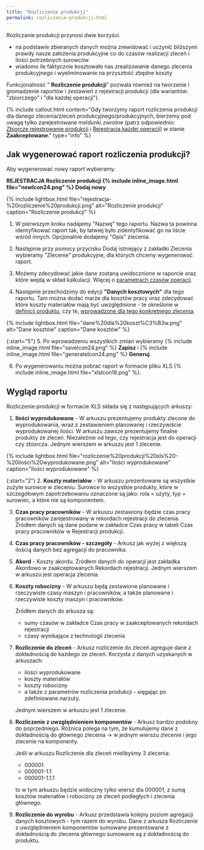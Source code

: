 ```yaml
---
title: "Rozliczenie produkcji"
permalink: rozliczenie-produkcji.html
---
```

Rozliczanie produkcji przynosi dwie korzyści.

- na podstawie zbieranych danych można zrewidować i uczynić bliższymi prawdy nasze założenia produkcyjne co do czasów realizacji zleceń i ilości potrzebnych surowców
- wiadomo ile faktycznie kosztowało nas zrealizowanie danego zlecenia produkcyjnego i wyeliminowanie na przyszłość zbędne koszty

 Funkcjonalność " **Rozliczenie produkcji**" pozwala również na tworzenie i gromadzenie raportów i zestawień z rejestracji produkcji (dla wariantów: "zbiorczego" i "dla każdej operacji"). 
  
{% include callout.html content="Gdy tworzymy raport rozliczenia produkcji dla danego zlecenia/zleceń produkcyjnego/produkcyjnych, bierzemy pod uwagę tylko zarejestrowane meldunki zwrotne (patrz odpowiednio: [Zbiorcze rejestrowanie produkcji](/zbiorcze-rejestrowanie-produkcji) i [Rejestracja każdej operacji](/rejestracja-kazdej-operacji)) w stanie **Zaakceptowane**." type="info" %} 

## Jak wygenerować raport rozliczenia produkcji?

Aby wygenerować nowy raport wybieramy:

**REJESTRACJA  Rozliczenie produkcji {% include inline_image.html file="newIcon24.png" %} Dodaj nowy**

{% include lightbox.html file="rejestracja-%20rozliczenie%20produkcji.png" alt="Rozliczenie produkcji" caption="Rozliczenie produkcji" %}

1. W pierwszym kroku nadajemy "Nazwę" tego raportu. Nazwa ta powinna identyfikować raport tak, by łatwiej było zidentyfikować go na liście wśród innych. Opcjonalnie dodajemy "Opis" zlecenia.  
  
2. Następnie przy pomocy przycisku Dodaj istniejący z zakładki Zlecenia wybieramy "Zlecenie" produkcyjne, dla których chcemy wygenerować raport. 
  
3. Możemy zdecydować jakie dane zostaną uwidocznione w raporcie oraz które wejdą w skład kalkulacji. Więcej o [parametrach czasów operacji](/normy-czasowe).  
  
4. Następnie przechodzimy do edycji **"Danych kosztowych"** dla tego raportu. Tam można dodać marże dla kosztów pracy oraz zdecydować które koszty materiałów mają być uwzględnione - te określone w [definicji produktu](/produkty), czy te, [wprowadzone dla tego konkretnego zlecenia](/ceny-materialow-dla-zlecenia).

{% include lightbox.html file="dane%20dla%20koszt%C3%B3w.png" alt="Dane kosztów" caption="Dane kosztów" %}

{:start="5"} 
5. Po wprowadzeniu wszystkich zmian wybieramy {% include inline_image.html file="saveIcon24.png" %} **Zapisz** i {% include inline_image.html file="generateIcon24.png" %} **Generuj**.  
  
6. Po wygenerowaniu można pobrać raport w formacie pliku XLS {% include inline_image.html file="xlsIcon16.png" %}.

## Wygląd raportu

Rozliczenie produkcji w formacie XLS składa się z następujących arkuszy:

1. **Ilości wyprodukowane** - W arkuszu prezentujemy produkty zlecone do wyprodukowania, wraz z zestawieniem planowanej i rzeczywiście wyprodukowanej ilości. W arkuszu zawsze prezentujemy finalne produkty ze zleceń. Niezależnie od tego, czy rejestracja jest do operacji czy zbiorcza. Jednym wierszem w arkuszu jest 1 zlecenie.

{% include lightbox.html file="rozliczenie%20produkcji%20xls%20-%20ilości%20wyprodukowane.png" alt="Ilości wyprodukowane" caption="Ilości wyprodukowane" %}

{:start="2"} 
2. **Koszty materiałów** - W arkuszu prezentowane są wszystkie zużyte surowce w zleceniu. Surowce to wszystkie produkty, które w szczegółowym zapotrzebowaniu oznaczone są jako: rola = użyty, typ = surowiec, a które nie są komponentem.

3. **Czas pracy pracowników** - W arkuszu zestawiony będzie czas pracy pracowników zarejestrowany w rekordach rejestracji do zlecenia. Źródłem danych są dane podane w zakładce Czas pracy w tabeli Czas pracy pracowników w Rejestracji produkcji.

4. **Czas pracy pracowników - szczegóły** - Arkusz jak wyżej z większą ilością danych bez agregacji do pracownika.

5. **Akord** - Koszty akordu. Źródłem danych do operacji jest zakładka Akordowo w zaakceptowanych Rekordach rejestracji. Jednym wierszem w arkuszu jest operacja zlecenia.

6. **Koszty robocizny** - W arkuszu będą zestawione planowane i rzeczywiste czasy maszyn i pracowników, a także planowane i rzeczywiste koszty maszyn i pracowników.
                          
    Źródłem danych do arkusza są:
                          
    - sumy czasów w zakładce Czas pracy w zaakceptowanych rekordach rejestracji
    - czasy wynikające z technologii zlecenia

7. **Rozliczenie do zleceń** - Arkusz rozliczenie do zleceń agreguje dane z dokładnością do każdego ze zleceń. Korzysta z danych uzyskanych w arkuszach: 
                               
    - ilości wyprodukowane
    - koszty materiałów
    - koszty robocizny
    - a także z parametrów rozliczenia produkcji - sięgając po zdefiniowane narzuty.
    
    Jednym wierszem w arkuszu jest 1 zlecenie.

8. **Rozliczenie z uwzględnieniem komponentów** - Arkusz bardzo podobny do poprzedniego. Różnica polega na tym, że kumulujemy dane z dokładnością do głównego zlecenia → w jednym wierszu zlecenie i jego zlecenie na komponenty.
                                                  
    Jeśli w arkuszu Rozliczenie dla zleceń mielibyśmy 3 zlecenia:
      
    - 000001
    - 000001-1.1
    - 000001-1.1.1
    
    to w tym arkuszu będzie widoczny tylko wiersz dla 000001, z sumą kosztów materiałów i robocizny ze zleceń podległych i zlecenia głównego. 

9. **Rozliczenie do wyrobu** - Arkusz przedstawia kolejny poziom agregacji danych kosztowych - tym razem do wyrobu. Dane z arkusza Rozliczenie z uwzględnieniem komponentów sumowane prezentowane z dokładnością do zlecenia głównego sumowane są z dokładnością do produktu.